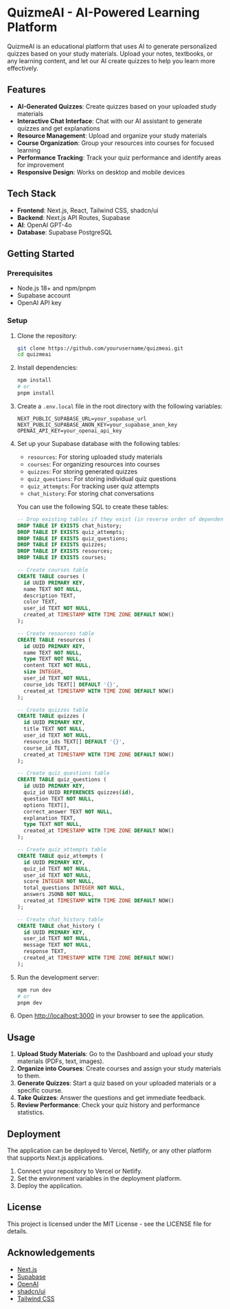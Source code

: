 # QuizmeAI - AI-Powered Learning Platform

QuizmeAI is an educational platform that uses AI to generate personalized quizzes based on your study materials. Upload your notes, textbooks, or any learning content, and let our AI create quizzes to help you learn more effectively.

## Features

- **AI-Generated Quizzes**: Create quizzes based on your uploaded study materials
- **Interactive Chat Interface**: Chat with our AI assistant to generate quizzes and get explanations
- **Resource Management**: Upload and organize your study materials
- **Course Organization**: Group your resources into courses for focused learning
- **Performance Tracking**: Track your quiz performance and identify areas for improvement
- **Responsive Design**: Works on desktop and mobile devices

## Tech Stack

- **Frontend**: Next.js, React, Tailwind CSS, shadcn/ui
- **Backend**: Next.js API Routes, Supabase
- **AI**: OpenAI GPT-4o
- **Database**: Supabase PostgreSQL

## Getting Started

### Prerequisites

- Node.js 18+ and npm/pnpm
- Supabase account
- OpenAI API key

### Setup

1. Clone the repository:
   ```bash
   git clone https://github.com/yourusername/quizmeai.git
   cd quizmeai
   ```

2. Install dependencies:
   ```bash
   npm install
   # or
   pnpm install
   ```

3. Create a `.env.local` file in the root directory with the following variables:
   ```
   NEXT_PUBLIC_SUPABASE_URL=your_supabase_url
   NEXT_PUBLIC_SUPABASE_ANON_KEY=your_supabase_anon_key
   OPENAI_API_KEY=your_openai_api_key
   ```

4. Set up your Supabase database with the following tables:
   - `resources`: For storing uploaded study materials
   - `courses`: For organizing resources into courses
   - `quizzes`: For storing generated quizzes
   - `quiz_questions`: For storing individual quiz questions
   - `quiz_attempts`: For tracking user quiz attempts
   - `chat_history`: For storing chat conversations

   You can use the following SQL to create these tables:

   ```sql
   -- Drop existing tables if they exist (in reverse order of dependencies)
   DROP TABLE IF EXISTS chat_history;
   DROP TABLE IF EXISTS quiz_attempts;
   DROP TABLE IF EXISTS quiz_questions;
   DROP TABLE IF EXISTS quizzes;
   DROP TABLE IF EXISTS resources;
   DROP TABLE IF EXISTS courses;

   -- Create courses table
   CREATE TABLE courses (
     id UUID PRIMARY KEY,
     name TEXT NOT NULL,
     description TEXT,
     color TEXT,
     user_id TEXT NOT NULL,
     created_at TIMESTAMP WITH TIME ZONE DEFAULT NOW()
   );

   -- Create resources table
   CREATE TABLE resources (
     id UUID PRIMARY KEY,
     name TEXT NOT NULL,
     type TEXT NOT NULL,
     content TEXT NOT NULL,
     size INTEGER,
     user_id TEXT NOT NULL,
     course_ids TEXT[] DEFAULT '{}',
     created_at TIMESTAMP WITH TIME ZONE DEFAULT NOW()
   );

   -- Create quizzes table
   CREATE TABLE quizzes (
     id UUID PRIMARY KEY,
     title TEXT NOT NULL,
     user_id TEXT NOT NULL,
     resource_ids TEXT[] DEFAULT '{}',
     course_id TEXT,
     created_at TIMESTAMP WITH TIME ZONE DEFAULT NOW()
   );

   -- Create quiz_questions table
   CREATE TABLE quiz_questions (
     id UUID PRIMARY KEY,
     quiz_id UUID REFERENCES quizzes(id),
     question TEXT NOT NULL,
     options TEXT[],
     correct_answer TEXT NOT NULL,
     explanation TEXT,
     type TEXT NOT NULL,
     created_at TIMESTAMP WITH TIME ZONE DEFAULT NOW()
   );

   -- Create quiz_attempts table
   CREATE TABLE quiz_attempts (
     id UUID PRIMARY KEY,
     quiz_id TEXT NOT NULL,
     user_id TEXT NOT NULL,
     score INTEGER NOT NULL,
     total_questions INTEGER NOT NULL,
     answers JSONB NOT NULL,
     created_at TIMESTAMP WITH TIME ZONE DEFAULT NOW()
   );

   -- Create chat_history table
   CREATE TABLE chat_history (
     id UUID PRIMARY KEY,
     user_id TEXT NOT NULL,
     message TEXT NOT NULL,
     response TEXT,
     created_at TIMESTAMP WITH TIME ZONE DEFAULT NOW()
   );
   ```

5. Run the development server:
   ```bash
   npm run dev
   # or
   pnpm dev
   ```

6. Open [http://localhost:3000](http://localhost:3000) in your browser to see the application.

## Usage

1. **Upload Study Materials**: Go to the Dashboard and upload your study materials (PDFs, text, images).
2. **Organize into Courses**: Create courses and assign your study materials to them.
3. **Generate Quizzes**: Start a quiz based on your uploaded materials or a specific course.
4. **Take Quizzes**: Answer the questions and get immediate feedback.
5. **Review Performance**: Check your quiz history and performance statistics.

## Deployment

The application can be deployed to Vercel, Netlify, or any other platform that supports Next.js applications.

1. Connect your repository to Vercel or Netlify.
2. Set the environment variables in the deployment platform.
3. Deploy the application.

## License

This project is licensed under the MIT License - see the LICENSE file for details.

## Acknowledgements

- [Next.js](https://nextjs.org/)
- [Supabase](https://supabase.io/)
- [OpenAI](https://openai.com/)
- [shadcn/ui](https://ui.shadcn.com/)
- [Tailwind CSS](https://tailwindcss.com/) 